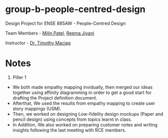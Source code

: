 # group-b-people-centred-design
Design Project for ENSE 885AW - People-Centred Design

Team Members - [Milin Patel][1], [Reema Jiyani][2]

Instructor - [Dr. Timothy Maciag][3]

[1]: https://github.com/milinpatel13298
[2]: https://github.com/RMJ916
[3]: https://www.maciag.ca/

# Notes
1.  Piller 1
  * We both made empathy mapping invidually, then merged our ideas together using affinity diagramming in order to get a good start for drafting the Project definition document.
  * Afterthat, We used  the results from empathy mapping to  create user story mappings (USM). 
  * Then, we worked on designing Low-fidelity design mockups (Paper and pencil design) using concepts from topics learnt in class. 
  * In Addition, We also worked on preparing customer notes and writing insights following the last meeting with RCE members.
